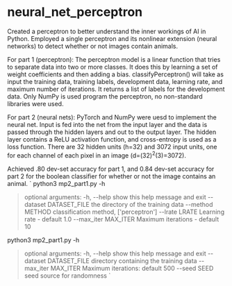 # neural_net_perceptron
Created a perceptron to better understand the inner workings of AI in Python. Employed a single perceptron and its nonlinear extension (neural networks) to detect whether or not images contain animals.

For part 1 (perceptron): The perceptron model is a linear function that tries to separate data into two or more classes. It does this by learning a set of weight coefficients and then adding a bias. classifyPerceptron() will take as input the training data, training labels, development data, learning rate, and maximum number of iterations. It returns a list of labels for the development data. Only NumPy is used program the perceptron, no non-standard libraries were used.

For part 2 (neural nets): PyTorch and NumPy were uesd to implement the neural net. Input is fed into the net from the input layer and the data is passed through the hidden layers and out to the output layer. The hidden layer contains a ReLU activation function, and cross-entropy is used as a loss function. There are 32 hidden units (h=32) and 3072 input units, one for each channel of each pixel in an image (d=(32)<sup>2</sup>(3)=3072).

Achieved .80 dev-set accuracy for part 1, and 0.84 dev-set accuracy for part 2 for the boolean classifier for whether or not the image contains an animal.
` 
python3 mp2_part1.py -h 

> optional arguments:
>   -h, --help            show this help message and exit
>   --dataset DATASET_FILE
>                         the directory of the training data
>   --method METHOD       classification method, ['perceptron']
>   --lrate LRATE         Learning rate - default 1.0
>   --max_iter MAX_ITER   Maximum iterations - default 10



python3 mp2_part1.py -h 

> optional arguments:
>   -h, --help            show this help message and exit
>   --dataset DATASET_FILE
>                         directory containing the training data
>   --max_iter MAX_ITER   Maximum iterations: default 500
>   --seed SEED           seed source for randomness
`
